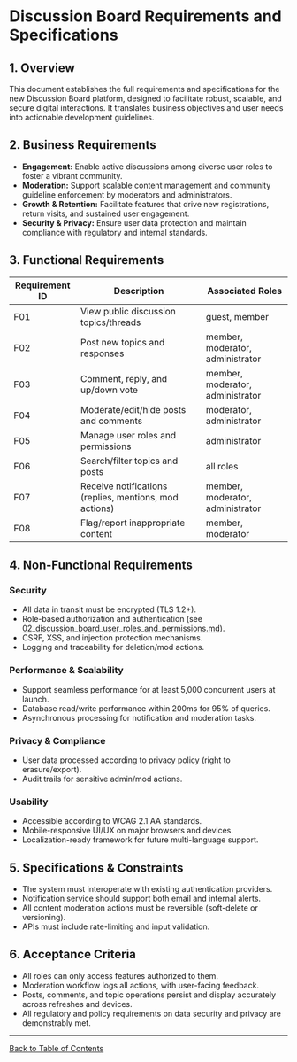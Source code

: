# Discussion Board Requirements and Specifications

## 1. Overview
This document establishes the full requirements and specifications for the new Discussion Board platform, designed to facilitate robust, scalable, and secure digital interactions. It translates business objectives and user needs into actionable development guidelines.

## 2. Business Requirements
- **Engagement:** Enable active discussions among diverse user roles to foster a vibrant community.
- **Moderation:** Support scalable content management and community guideline enforcement by moderators and administrators.
- **Growth & Retention:** Facilitate features that drive new registrations, return visits, and sustained user engagement.
- **Security & Privacy:** Ensure user data protection and maintain compliance with regulatory and internal standards.

## 3. Functional Requirements
| Requirement ID | Description | Associated Roles |
|----------------|-------------|------------------|
| F01 | View public discussion topics/threads | guest, member |
| F02 | Post new topics and responses | member, moderator, administrator |
| F03 | Comment, reply, and up/down vote | member, moderator, administrator |
| F04 | Moderate/edit/hide posts and comments | moderator, administrator |
| F05 | Manage user roles and permissions | administrator |
| F06 | Search/filter topics and posts | all roles |
| F07 | Receive notifications (replies, mentions, mod actions) | member, moderator, administrator |
| F08 | Flag/report inappropriate content | member, moderator |

## 4. Non-Functional Requirements
### Security
- All data in transit must be encrypted (TLS 1.2+).
- Role-based authorization and authentication (see [02_discussion_board_user_roles_and_permissions.md](./02_discussion_board_user_roles_and_permissions.md)).
- CSRF, XSS, and injection protection mechanisms.
- Logging and traceability for deletion/mod actions.

### Performance & Scalability
- Support seamless performance for at least 5,000 concurrent users at launch.
- Database read/write performance within 200ms for 95% of queries.
- Asynchronous processing for notification and moderation tasks.

### Privacy & Compliance
- User data processed according to privacy policy (right to erasure/export).
- Audit trails for sensitive admin/mod actions.

### Usability
- Accessible according to WCAG 2.1 AA standards.
- Mobile-responsive UI/UX on major browsers and devices.
- Localization-ready framework for future multi-language support.

## 5. Specifications & Constraints
- The system must interoperate with existing authentication providers.
- Notification service should support both email and internal alerts.
- All content moderation actions must be reversible (soft-delete or versioning).
- APIs must include rate-limiting and input validation.

## 6. Acceptance Criteria
- All roles can only access features authorized to them.
- Moderation workflow logs all actions, with user-facing feedback.
- Posts, comments, and topic operations persist and display accurately across refreshes and devices.
- All regulatory and policy requirements on data security and privacy are demonstrably met.

---
[Back to Table of Contents](./00_discussion_board_toc.md)
